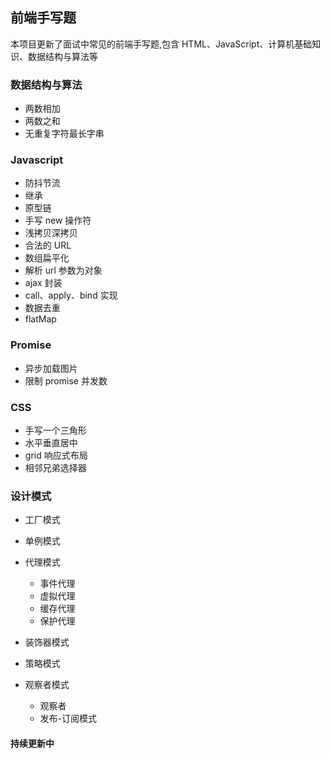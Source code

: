 ## 前端手写题

本项目更新了面试中常见的前端手写题,包含 HTML、JavaScript、计算机基础知识、数据结构与算法等

### 数据结构与算法

- 两数相加
- 两数之和
- 无重复字符最长字串

### Javascript

- 防抖节流
- 继承
- 原型链
- 手写 new 操作符
- 浅拷贝深拷贝
- 合法的 URL
- 数组扁平化
- 解析 url 参数为对象
- ajax 封装
- call、apply、bind 实现
- 数据去重
- flatMap

### Promise

- 异步加载图片
- 限制 promise 并发数

### CSS

- 手写一个三角形
- 水平垂直居中
- grid 响应式布局
- 相邻兄弟选择器

### 设计模式

- 工厂模式
- 单例模式
- 代理模式
  - 事件代理
  - 虚拟代理
  - 缓存代理
  - 保护代理
- 装饰器模式

- 策略模式
- 观察者模式
  - 观察者
  - 发布-订阅模式

#### 持续更新中
